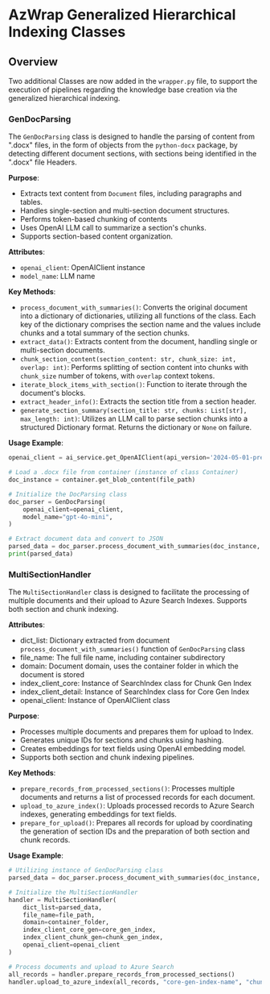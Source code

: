 # AzWrap Generalized Hierarchical Indexing Classes

## Overview

Two additional Classes are now added in the `wrapper.py` file, to support the execution of pipelines regarding the knowledge base creation via the generalized hierarchical indexing.

### GenDocParsing

The `GenDocParsing` class is designed to handle the parsing of content from ".docx" files, in the form of objects from the `python-docx` package, by detecting different document sections, with sections being identified in the ".docx" file Headers.

**Purpose**:
- Extracts text content from `Document` files, including paragraphs and tables.
- Handles single-section and multi-section document structures.
- Performs token-based chunking of contents
- Uses OpenAI LLM call to summarize a section's chunks.
- Supports section-based content organization.

**Attributes**:
- `openai_client`: OpenAIClient instance
- `model_name`: LLM name

**Key Methods**:
- `process_document_with_summaries()`: Converts the original document into a dictionary of dictionaries, utilizing all functions of the class. Each key of the dictionary comprises the section name and the values include chunks and a total summary of the section chunks.
- `extract_data()`: Extracts content from the document, handling single or multi-section documents.
- `chunk_section_content(section_content: str, chunk_size: int, overlap: int)`: Performs splitting of section content into chunks with `chunk_size` number of tokens, with `overlap` context tokens.
- `iterate_block_items_with_section()`: Function to iterate through the document's blocks.
- `extract_header_info()`: Extracts the section title from a section header.
- `generate_section_summary(section_title: str, chunks: List[str], max_length: int)`:
Utilizes an LLM call to parse section chunks into a structured Dictionary format. Returns the dictionary or `None` on failure.

**Usage Example**:
```python
openai_client = ai_service.get_OpenAIClient(api_version='2024-05-01-preview')

# Load a .docx file from container (instance of class Container)
doc_instance = container.get_blob_content(file_path)

# Initialize the DocParsing class
doc_parser = GenDocParsing(
    openai_client=openai_client,
    model_name="gpt-4o-mini",
)

# Extract document data and convert to JSON
parsed_data = doc_parser.process_document_with_summaries(doc_instance, file_path)
print(parsed_data)
```

### MultiSectionHandler

The `MultiSectionHandler` class is designed to facilitate the processing of multiple documents and their upload to Azure Search Indexes. Supports both section and chunk indexing.

**Attributes**:
- dict_list: Dictionary extracted from document `process_document_with_summaries()` function of `GenDocParsing` class
- file_name: The full file name, including container subdirectory
- domain: Document domain, uses the container folder in which the document is stored
- index_client_core: Instance of SearchIndex class for Chunk Gen Index
- index_client_detail: Instance of SearchIndex class for Core Gen Index
- openai_client: Instance of OpenAIClient class

**Purpose**:
- Processes multiple documents and prepares them for upload to Index.
- Generates unique IDs for sections and chunks using hashing.
- Creates embeddings for text fields using OpenAI embedding model.
- Supports both section and chunk indexing pipelines.

**Key Methods**:
- `prepare_records_from_processed_sections()`: Processes multiple documents and returns a list of processed records for each document.
- `upload_to_azure_index()`: Uploads processed records to Azure Search indexes, generating embeddings for text fields.
- `prepare_for_upload()`: Prepares all records for upload by coordinating the generation of section IDs and the preparation of both section and chunk records.

**Usage Example**:
```python
# Utilizing instance of GenDocParsing class
parsed_data = doc_parser.process_document_with_summaries(doc_instance, file_path)

# Initialize the MultiSectionHandler
handler = MultiSectionHandler(
    dict_list=parsed_data,
    file_name=file_path,
    domain=container_folder,
    index_client_core_gen=core_gen_index,
    index_client_chunk_gen=chunk_gen_index,
    openai_client=openai_client
)

# Process documents and upload to Azure Search
all_records = handler.prepare_records_from_processed_sections()
handler.upload_to_azure_index(all_records, "core-gen-index-name", "chunk-gen-index-name")
```
